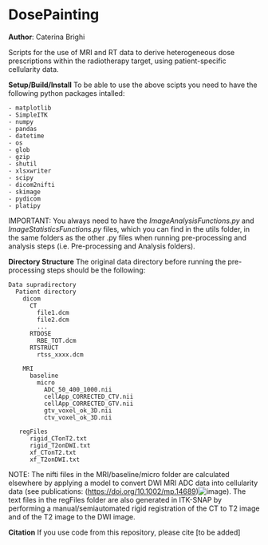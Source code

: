 # DosePainting

**Author**: Caterina Brighi

Scripts for the use of MRI and RT data to derive heterogeneous dose prescriptions within the radiotherapy target, using patient-specific cellularity data.

**Setup/Build/Install** 
To be able to use the above scipts you need to have the following python packages intalled:

```
- matplotlib
- SimpleITK
- numpy
- pandas
- datetime
- os
- glob
- gzip
- shutil
- xlsxwriter
- scipy
- dicom2nifti
- skimage
- pydicom
- platipy
```

IMPORTANT: You always need to have the *ImageAnalysisFunctions.py* and *ImageStatisticsFunctions.py* files, which you can find in the utils folder, in the same folders as the other .py files when running pre-processing and analysis steps (i.e. Pre-processing and Analysis folders). 

**Directory Structure** 
The original data directory before running the pre-processing steps should be the following:
```
Data supradirectory
  Patient directory
    dicom
      CT
        file1.dcm
        file2.dcm
        ...
      RTDOSE
        RBE_TOT.dcm
      RTSTRUCT
        rtss_xxxx.dcm
       
    MRI
      baseline
        micro
          ADC_50_400_1000.nii
          cellApp_CORRECTED_CTV.nii
          cellApp_CORRECTED_GTV.nii
          gtv_voxel_ok_3D.nii
          ctv_voxel_ok_3D.nii
  
   regFiles
      rigid_CTonT2.txt
      rigid_T2onDWI.txt
      xf_CTonT2.txt
      xf_T2onDWI.txt
 ```       

NOTE: The nifti files in the MRI/baseline/micro folder are calculated elsewhere by applying a model to convert DWI MRI ADC data into cellularity data (see publications: (https://doi.org/10.1002/mp.14689)![image](https://github.com/user-attachments/assets/dc1cb247-63bb-41e1-a0c3-e8851d97f4d7)). The text files in the regFiles folder are also generated in ITK-SNAP by performing a manual/semiautomated rigid registration of the CT to T2 image and of the T2 image to the DWI image.

**Citation**
If you use code from this repository, please cite [to be added]
